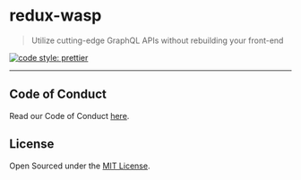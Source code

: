 # redux-wasp

> Utilize cutting-edge GraphQL APIs without rebuilding your front-end

[![code style: prettier](https://img.shields.io/badge/code_style-prettier-ff69b4.svg?style=flat-square)](https://github.com/prettier/prettier)

---

## Code of Conduct

Read our Code of Conduct [here](CODE-OF-CONDUCT.md).

## License

Open Sourced under the [MIT License](LICENSE).
